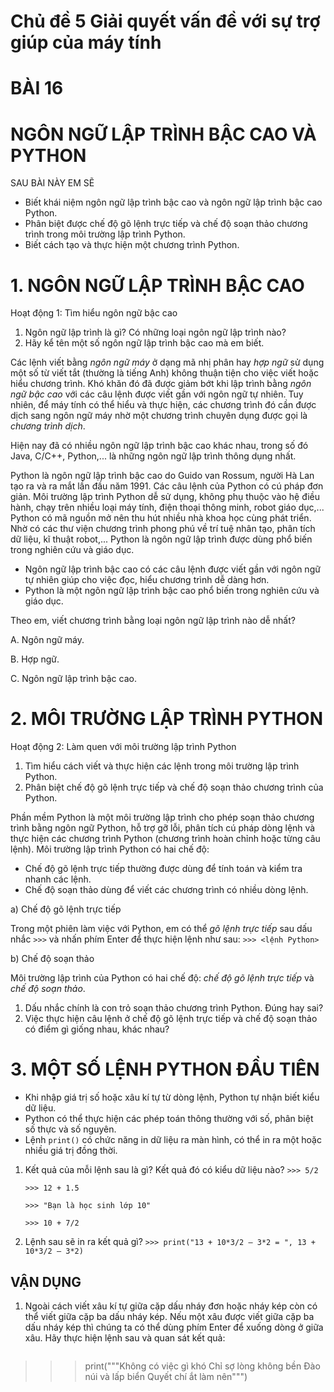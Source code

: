 # Chủ đề 5 Giải quyết vấn đề với sự trợ giúp của máy tính

# BÀI 16
# NGÔN NGỮ LẬP TRÌNH BẬC CAO VÀ PYTHON

SAU BÀI NÀY EM SẼ
* Biết khái niệm ngôn ngữ lập trình bậc cao và ngôn ngữ lập trình bậc cao Python.
* Phân biệt được chế độ gõ lệnh trực tiếp và chế độ soạn thảo chương trình trong môi trường lập trình Python.
* Biết cách tạo và thực hiện một chương trình Python.

# 1. NGÔN NGỮ LẬP TRÌNH BẬC CAO
Hoạt động 1: Tìm hiểu ngôn ngữ bậc cao
1. Ngôn ngữ lập trình là gì? Có những loại ngôn ngữ lập trình nào?
2. Hãy kể tên một số ngôn ngữ lập trình bậc cao mà em biết.

Các lệnh viết bằng *ngôn ngữ máy* ở dạng mã nhị phân hay *hợp ngữ* sử dụng một số từ viết tắt (thường là tiếng Anh) không thuận tiện cho việc viết hoặc hiểu chương trình. Khó khăn đó đã được giảm bớt khi lập trình bằng *ngôn ngữ bậc cao* với các câu lệnh được viết gần với ngôn ngữ tự nhiên. Tuy nhiên, để máy tính có thể hiểu và thực hiện, các chương trình đó cần được dịch sang ngôn ngữ máy nhờ một chương trình chuyên dụng được gọi là *chương trình dịch*.

Hiện nay đã có nhiều ngôn ngữ lập trình bậc cao khác nhau, trong số đó Java, C/C++, Python,... là những ngôn ngữ lập trình thông dụng nhất.

Python là ngôn ngữ lập trình bậc cao do Guido van Rossum, người Hà Lan tạo ra và ra mắt lần đầu năm 1991. Các câu lệnh của Python có cú pháp đơn giản. Môi trường lập trình Python dễ sử dụng, không phụ thuộc vào hệ điều hành, chạy trên nhiều loại máy tính, điện thoại thông minh, robot giáo dục,... Python có mã nguồn mở nên thu hút nhiều nhà khoa học cùng phát triển. Nhờ có các thư viện chương trình phong phú về trí tuệ nhân tạo, phân tích dữ liệu, kĩ thuật robot,... Python là ngôn ngữ lập trình được dùng phổ biến trong nghiên cứu và giáo dục.

* Ngôn ngữ lập trình bậc cao có các câu lệnh được viết gần với ngôn ngữ tự nhiên giúp cho việc đọc, hiểu chương trình dễ dàng hơn.
* Python là một ngôn ngữ lập trình bậc cao phổ biến trong nghiên cứu và giáo dục.

Theo em, viết chương trình bằng loại ngôn ngữ lập trình nào dễ nhất?

A. Ngôn ngữ máy.     

B. Hợp ngữ.     

C. Ngôn ngữ lập trình bậc cao.

# 2. MÔI TRƯỜNG LẬP TRÌNH PYTHON
Hoạt động 2: Làm quen với môi trường lập trình Python
1. Tìm hiểu cách viết và thực hiện các lệnh trong môi trường lập trình Python.
2. Phân biệt chế độ gõ lệnh trực tiếp và chế độ soạn thảo chương trình của Python.

Phần mềm Python là một môi trường lập trình cho phép soạn thảo chương trình bằng ngôn ngữ Python, hỗ trợ gỡ lỗi, phân tích cú pháp dòng lệnh và thực hiện các chương trình Python (chương trình hoàn chỉnh hoặc từng câu lệnh). Môi trường lập trình Python có hai chế độ:
- Chế độ gõ lệnh trực tiếp thường được dùng để tính toán và kiểm tra nhanh các lệnh.
- Chế độ soạn thảo dùng để viết các chương trình có nhiều dòng lệnh.

a) Chế độ gõ lệnh trực tiếp

Trong một phiên làm việc với Python, em có thể *gõ lệnh trực tiếp* sau dấu nhắc `>>>` và nhấn phím Enter để thực hiện lệnh như sau:
`>>> <lệnh Python>`

b) Chế độ soạn thảo

Môi trường lập trình của Python có hai chế độ: *chế độ gõ lệnh trực tiếp* và *chế độ soạn thảo*.

1. Dấu nhắc chính là con trỏ soạn thảo chương trình Python. Đúng hay sai?
2. Việc thực hiện câu lệnh ở chế độ gõ lệnh trực tiếp và chế độ soạn thảo có điểm gì giống nhau, khác nhau?

# 3. MỘT SỐ LỆNH PYTHON ĐẦU TIÊN
* Khi nhập giá trị số hoặc xâu kí tự từ dòng lệnh, Python tự nhận biết kiểu dữ liệu.
* Python có thể thực hiện các phép toán thông thường với số, phân biệt số thực và số nguyên.
* Lệnh `print()` có chức năng in dữ liệu ra màn hình, có thể in ra một hoặc nhiều giá trị đồng thời.

1. Kết quả của mỗi lệnh sau là gì? Kết quả đó có kiểu dữ liệu nào?
   `>>> 5/2`

   `>>> 12 + 1.5`

   `>>> "Bạn là học sinh lớp 10"`

   `>>> 10 + 7/2`

3. Lệnh sau sẽ in ra kết quả gì?
   `>>> print("13 + 10*3/2 – 3*2 = ", 13 + 10*3/2 – 3*2)`

## VẬN DỤNG
1. Ngoài cách viết xâu kí tự giữa cặp dấu nháy đơn hoặc nháy kép còn có thể viết giữa cặp ba dấu nháy kép. Nếu một xâu được viết giữa cặp ba dấu nháy kép thì chúng ta có thể dùng phím Enter để xuống dòng ở giữa xâu. Hãy thực hiện lệnh sau và quan sát kết quả:
   ```python
>>> print("""Không có việc gì khó
Chỉ sợ lòng không bền
Đào núi và lấp biển
Quyết chí ắt làm nên""")
